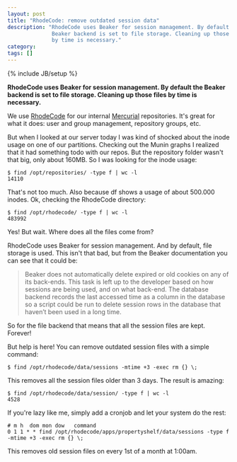 ```yaml
---
layout: post
title: "RhodeCode: remove outdated session data"
description: "RhodeCode uses Beaker for session management. By default the
              Beaker backend is set to file storage. Cleaning up those files
              by time is necessary."
category:
tags: []
---
```

{% include JB/setup %}

**RhodeCode uses Beaker for session management. By default the Beaker backend is
set to file storage. Cleaning up those files by time is necessary.**

We use [RhodeCode](http://rhodecode.org/) for our internal
[Mercurial](http://mercurial.selenic.com/) repositories. It's great for what it
does: user and group management, repository groups, etc.

But when I looked at our server today I was kind of shocked about the inode
usage on one of our partitions. Checking out the Munin graphs I realized that
it had something todo with our repos. But the repository folder wasn't that
big, only about 160MB. So I was looking for the inode usage:

    $ find /opt/repositories/ -type f | wc -l
    14110

That's not too much. Also because df shows a usage of about 500.000 inodes. Ok,
checking the RhodeCode directory:

    $ find /opt/rhodecode/ -type f | wc -l
    483992

Yes! But wait. Where does all the files come from?

RhodeCode uses Beaker for session management. And by default, file storage is
used. This isn't that bad, but from the Beaker documentation you can see that
it could be:

> Beaker does not automatically delete expired or old cookies on any of its
> back-ends. This task is left up to the developer based on how sessions are
> being used, and on what back-end. The database backend records the last
> accessed time as a column in the database so a script could be run to delete
> session rows in the database that haven’t been used in a long time.

So for the file backend that means that all the session files are kept.
Forever!

But help is here! You can remove outdated session files with a simple command:

    $ find /opt/rhodecode/data/sessions -mtime +3 -exec rm {} \;

This removes all the session files older than 3 days. The result is amazing:

    $ find /opt/rhodecode/data/session/ -type f | wc -l
    4528

If you're lazy like me, simply add a cronjob and let your system do the rest:

    # m h  dom mon dow   command
    0 1 1 * * find /opt/rhodecode/apps/propertyshelf/data/sessions -type f -mtime +3 -exec rm {} \;

This removes old session files on every 1st of a month at 1:00am.
